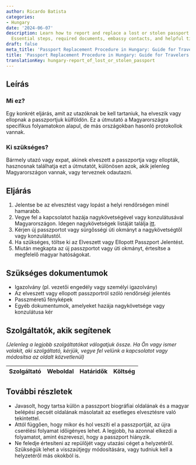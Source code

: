 ```yaml
---
author: Ricardo Batista
categories:
- Hungary
date: '2024-06-07'
description: Learn how to report and replace a lost or stolen passport in Hungary.
  Essential steps, required documents, embassy contacts, and helpful tips included.
draft: false
meta_title: 'Passport Replacement Procedure in Hungary: Guide for Travelers'
title: 'Passport Replacement Procedure in Hungary: Guide for Travelers'
translationKey: hungary-report_of_lost_or_stolen_passport
---
```



## Leírás
### Mi ez?
Egy konkrét eljárás, amit az utazóknak be kell tartaniuk, ha elveszik vagy ellopnak a passzportjuk külföldön. Ez a útmutató a Magyarországra specifikus folyamatokon alapul, de más országokban hasonló protokollok vannak.

### Ki szükséges?
Bármely utazó vagy expat, akinek elveszett a passzportja vagy ellopták, hasznosnak találhatja ezt a útmutatót, különösen azok, akik jelenleg Magyarországon vannak, vagy terveznek odautazni.

## Eljárás
1. Jelentse be az elvesztést vagy lopást a helyi rendőrségen minél hamarabb.
2. Vegye fel a kapcsolatot hazája nagykövetségével vagy konzulátusával Magyarországon. Idegen nagykövetségek listáját találja [itt](https://konzuliszolgalat.kormany.hu/idegen-konzulatusok-magyarorszagon).
3. Kérjen új passzportot vagy sürgősségi úti okmányt a nagykövetségtől vagy konzulátustól.
4. Ha szükséges, töltse ki az Elveszett vagy Ellopott Passzport Jelentést.
5. Miután megkapta az új passzportot vagy úti okmányt, értesítse a megfelelő magyar hatóságokat.

## Szükséges dokumentumok
- Igazolvány (pl. vezetői engedély vagy személyi igazolvány)
- Az elveszett vagy ellopott passzportról szóló rendőrségi jelentés
- Passzméretű fényképek
- Egyéb dokumentumok, amelyeket hazája nagykövetsége vagy konzulátusa kér

## Szolgáltatók, akik segítenek
_(Jelenleg a legjobb szolgáltatókat válogatjuk össze. Ha Ön vagy ismer valakit, aki szolgáltató, kérjük, vegye fel velünk a kapcsolatot vagy módosítsa az oldalt közvetlenül)_

| Szolgáltató     |     Weboldal    |     Határidők    |       Költség     |
| --------------- | --------------- |  :-------------: | :-------------: |

## További részletek
- Javasolt, hogy tartsa külön a passzport biográfiai oldalának és a magyar belépési pecsét oldalának másolatait az esetleges elvesztésre való tekintettel.
- Attól függően, hogy mikor és hol veszíti el a passzportját, az újra cserélési folyamat időigényes lehet. A legjobb, ha azonnal elkezdi a folyamatot, amint észreveszi, hogy a passzport hiányzik.
- Ne feledje értesíteni az repülőjét vagy utazási céget a helyzetéről. Szükségük lehet a visszaútjegy módosítására, vagy tudniuk kell a helyzetéről más okokból is.